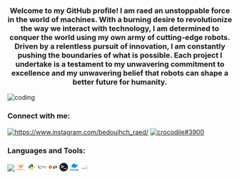 
<h3 align="center">Welcome to my GitHub profile! I am raed an unstoppable force in the world of machines. With a burning desire to revolutionize the way we interact with technology, I am determined to conquer the world using my own army of cutting-edge robots.
Driven by a relentless pursuit of innovation, I am constantly pushing the boundaries of what is possible. Each project I undertake is a testament to my unwavering commitment to excellence and my unwavering belief that robots can shape a better future for humanity.</h3>

![coding](https://user-images.githubusercontent.com/124627023/231411398-18a67542-cc1b-4b99-a650-70ff5b8fef0b.gif)

<h3 align="left">Connect with me:</h3>
<p align="left">
<a href="https://instagram.com/https://www.instagram.com/bedouihch_raed/" target="blank"><img align="center" src="https://raw.githubusercontent.com/rahuldkjain/github-profile-readme-generator/master/src/images/icons/Social/instagram.svg" alt="https://www.instagram.com/bedouihch_raed/" height="30" width="40" /></a>
<a href="https://discord.gg/crocodile#3900" target="blank"><img align="center" src="https://raw.githubusercontent.com/rahuldkjain/github-profile-readme-generator/master/src/images/icons/Social/discord.svg" alt="crocodile#3900" height="30" width="40" /></a>
</p>

<h3 align="left">Languages and Tools:</h3>
<code><img height="20" src="https://pytorch.org/assets/images/pytorch-logo.png"></code>
<code><img height="20" src="https://raw.githubusercontent.com/github/explore/80688e429a7d4ef2fca1e82350fe8e3517d3494d/topics/tensorflow/tensorflow.png"></code>
<code><img height="20" src="https://raw.githubusercontent.com/github/explore/80688e429a7d4ef2fca1e82350fe8e3517d3494d/topics/python/python.png"></code>
<code><img height="20" src="https://raw.githubusercontent.com/github/explore/80688e429a7d4ef2fca1e82350fe8e3517d3494d/topics/flask/flask.png"></code>
<code><img height="20" src="https://raw.githubusercontent.com/github/explore/80688e429a7d4ef2fca1e82350fe8e3517d3494d/topics/git/git.png"></code>
<code><img height="20" src="https://raw.githubusercontent.com/github/explore/80688e429a7d4ef2fca1e82350fe8e3517d3494d/topics/terminal/terminal.png"></code>
<code><img height="20" src="https://raw.githubusercontent.com/github/explore/80688e429a7d4ef2fca1e82350fe8e3517d3494d/topics/docker/docker.png"></code>
<code><img height="20" src="https://raw.githubusercontent.com/github/explore/80688e429a7d4ef2fca1e82350fe8e3517d3494d/topics/mysql/mysql.png"></code>


